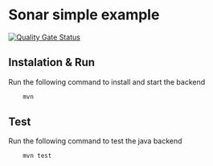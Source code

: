 # Sonar simple example

[![Quality Gate Status](https://sonarcloud.io/api/project_badges/measure?project=MollardMichael_sonar-simple-example&metric=alert_status)](https://sonarcloud.io/dashboard?id=MollardMichael_sonar-simple-example)

## Instalation & Run

Run the following command to install and start the backend

```bash
    mvn
```

## Test

Run the following command to test the java backend

```bash
    mvn test
```
